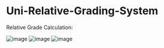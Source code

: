 # Uni-Relative-Grading-System

Relative Grade Calculation:

![image](https://user-images.githubusercontent.com/78537172/200650636-0e8ec871-6f42-44b5-8278-0a2512e454f1.png)
![image](https://user-images.githubusercontent.com/78537172/200651134-02aaf8d8-24a9-4f27-8a2d-a2877d203145.png)
![image](https://user-images.githubusercontent.com/78537172/200651171-cde2734e-aee9-4023-841d-357fc7c182a0.png)


